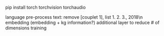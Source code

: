 pip install torch torchvision torchaudio


language
pre-process text: remove [couplet 1], list 1. 2. 3., 2018\n <text>
embedding
(embedding + kg information?)
additional layer to reduce # of dimensions
training